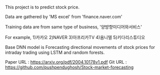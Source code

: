 This project is to predict stock price.

Data are gathered by 'MS excel' from 'finance.naver.com'

Training data are from same type of business, '양뱡향미디어와서비스'

For example,
    1)카카오
    2)NAVER
    3)아프리카TV
    4)옴니텔
    5)키다리스튜디오


Base DNN model is Forecasting directional movements of stock prices for intraday trading using LSTM and random forests.

Paper URL : https://arxiv.org/pdf/2004.10178v1.pdf
Git URL : https://github.com/pushpendughosh/Stock-market-forecasting

